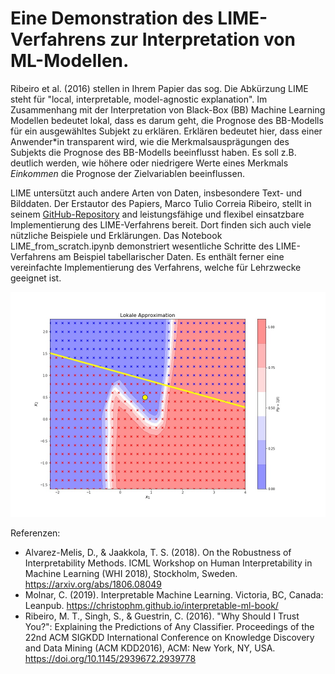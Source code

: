 # Eine Demonstration des LIME-Verfahrens zur Interpretation von ML-Modellen. 
Ribeiro et al. (2016) stellen in Ihrem Papier das sog. Die Abkürzung LIME steht für "local, interpretable, model-agnostic explanation". Im Zusammenhang mit der Interpretation von Black-Box (BB) Machine Learning Modellen bedeutet lokal, dass es darum geht, die Prognose des BB-Modells für ein ausgewähltes Subjekt zu erklären. Erklären bedeutet hier, dass einer Anwender\*in transparent wird, wie die Merkmalsausprägungen des Subjekts die Prognose des BB-Modells beeinflusst haben. Es soll z.B. deutlich werden, wie höhere oder niedrigere Werte eines Merkmals *Einkommen* die Prognose der Zielvariablen beeinflussen. 

LIME untersützt auch andere Arten von Daten, insbesondere Text- und Bilddaten. Der Erstautor des Papiers, Marco Tulio Correia Ribeiro, stellt in seinem [GitHub-Repository](https://github.com/marcotcr/lime/tree/master/lime) and leistungsfähige und flexibel einsatzbare Implementierung des LIME-Verfahrens bereit. Dort finden sich auch viele nützliche Beispiele und Erklärungen. Das Notebook LIME_from_scratch.ipynb demonstriert wesentliche Schritte des LIME-Verfahrens am Beispiel tabellarischer Daten. Es enthält ferner eine vereinfachte Implementierung des Verfahrens, welche für Lehrzwecke geeignet ist.

![LIME-Verfahren](Lime_result.jpg)

Referenzen:
- Alvarez-Melis, D., & Jaakkola, T. S. (2018). On the Robustness of Interpretability Methods. ICML Workshop on Human Interpretability in Machine Learning (WHI 2018), Stockholm, Sweden. https://arxiv.org/abs/1806.08049
- Molnar, C. (2019). Interpretable Machine Learning. Victoria, BC, Canada: Leanpub. https://christophm.github.io/interpretable-ml-book/ 
- Ribeiro, M. T., Singh, S., & Guestrin, C. (2016). "Why Should I Trust You?": Explaining the Predictions of Any Classifier. Proceedings of the 22nd ACM SIGKDD International Conference on Knowledge Discovery and Data Mining (ACM KDD2016), ACM: New York, NY, USA. https://doi.org/10.1145/2939672.2939778

